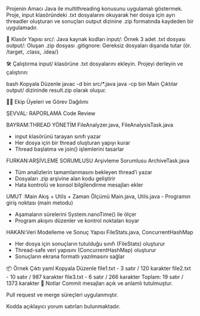 Projenin Amacı
Java ile multithreading konusunu uygulamalı göstermek. Proje, input klasöründeki .txt dosyalarını okuyarak her dosya için ayrı threadler oluşturan ve sonuçları output dizinine .zip formatında kaydeden bir uygulamadır.

📂 Klasör Yapısı
src/: Java kaynak kodları
input/: Örnek 3 adet .txt dosyası
output/: Oluşan .zip dosyası
.gitignore: Gereksiz dosyaları dışarıda tutar (ör. /target, .class, .idea/)

🛠️ Çalıştırma
input/ klasörüne .txt dosyalarını ekleyin.
Projeyi derleyin ve çalıştırın:

bash
Kopyala
Düzenle
javac -d bin src/*.java
java -cp bin Main
Çıktılar output/ dizininde result.zip olarak oluşur.

👨‍💻 Ekip Üyeleri ve Görev Dağılımı

ŞEVVAL: RAPORLAMA Code Review

BAYRAM:THREAD YÖNETİM 
FileAnalyzer.java, FileAnalysisTask.java
- input klasörünü tarayan sınıfı yazar
- Her dosya için bir thread oluşturan yapıyı kurar
- Thread başlatma ve join() işlemlerini tasarlar
 
FURKAN:ARŞİVLEME SORUMLUSU
Arşivleme Sorumlusu	ArchiveTask.java	
- Tüm analizlerin tamamlanmasını bekleyen thread’i yazar
- Dosyaları .zip arşivine alan kodu geliştirir
- Hata kontrolü ve konsol bilgilendirme mesajları ekler
 
UMUT :Main Akış + Utils + Zaman Ölçümü	Main.java, Utils.java	- Programın giriş noktası (main metodu)
- Aşamaların sürelerini System.nanoTime() ile ölçer
- Program akışını düzenler ve kontrol noktaları koyar
 
HAKAN:Veri Modelleme ve Sonuç Yapısı
FileStats.java, ConcurrentHashMap	
- Her dosya için sonuçların tutulduğu sınıfı (FileStats) oluşturur
- Thread-safe veri yapısını (ConcurrentHashMap) oluşturur
- Sonuçların ekrana formatlı yazılmasını sağlar

📦 Örnek Çıktı
yaml
Kopyala
Düzenle
file1.txt - 3 satır / 120 karakter
file2.txt - 10 satır / 987 karakter
file3.txt - 6 satır / 266 karakter
Toplam: 19 satır / 1373 karakter
📝 Notlar
Commit mesajları açık ve anlamlı tutulmuştur.

Pull request ve merge süreçleri uygulanmıştır.

Kodda açıklayıcı yorum satırları bulunmaktadır.
